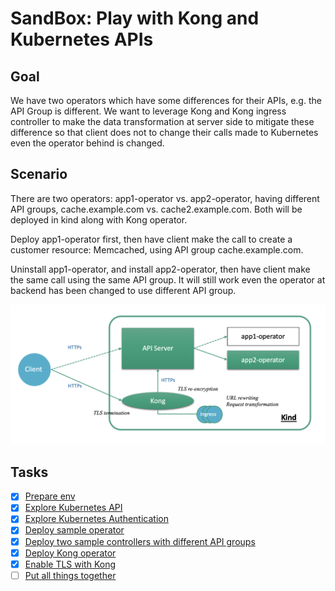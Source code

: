 # SandBox: Play with Kong and Kubernetes APIs

## Goal

We have two operators which have some differences for their APIs, e.g. the API Group is different. We want to leverage Kong and Kong ingress controller to make the data transformation at server side to mitigate these difference so that client does not to change their calls made to Kubernetes even the operator behind is changed.


## Scenario

There are two operators: app1-operator vs. app2-operator, having different API groups, cache.example.com vs. cache2.example.com. Both will be deployed in kind along with Kong operator.

Deploy app1-operator first, then have client make the call to create a customer resource: Memcached, using API group cache.example.com.

Uninstall app1-operator, and install app2-operator, then have client make the same call using the same API group. It will still work even the operator at backend has been changed to use different API group.

![](docs/architecture.png)

## Tasks

* [x] [Prepare env](docs/01-prepare-env.md)
* [x] [Explore Kubernetes API](docs/02-explorer-k8s-api.md)
* [x] [Explore Kubernetes Authentication](docs/03-explorer-k8s-auth.md)
* [x] [Deploy sample operator](docs/04-deploy-sample-operator.md)
* [x] [Deploy two sample controllers with different API groups](docs/05-deploy-sample-controllers.md)
* [x] [Deploy Kong operator](docs/06-deploy-kong-operator.md)
* [x] [Enable TLS with Kong](docs/07-enable-tls-with-kong.md)
* [ ] [Put all things together](docs/08-put-all-things-together.md)
